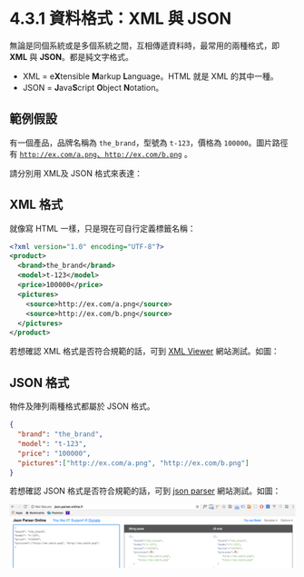 # 4.3.1 資料格式：XML 與 JSON

無論是同個系統或是多個系統之間，互相傳遞資料時，最常用的兩種格式，即 **XML** 與 **JSON**。都是純文字格式。

* XML = e**X**tensible **M**arkup **L**anguage。HTML 就是 XML 的其中一種。
* JSON = **J**ava**S**cript **O**bject **N**otation。

## 範例假設

有一個產品，品牌名稱為 `the_brand`，型號為 `t-123`，價格為 `100000`。圖片路徑有 [`http://ex.com/a.png`、`http://ex.com/b.png`](http://ex.com/a.png、http://ex.com/b.png) 。

請分別用 XML及 JSON 格式來表達：

## XML 格式

就像寫 HTML 一樣，只是現在可自行定義標籤名稱：

```xml
<?xml version="1.0" encoding="UTF-8"?>
<product>
  <brand>the_brand</brand>
  <model>t-123</model>
  <price>100000</price>
  <pictures>
    <source>http://ex.com/a.png</source>
    <source>http://ex.com/b.png</source>
  </pictures>
</product>
```

若想確認 XML 格式是否符合規範的話，可到 [XML Viewer](https://codebeautify.org/xmlviewer) 網站測試。如圖：

## JSON 格式

物件及陣列兩種格式都屬於 JSON 格式。

```json
{
  "brand": "the_brand",
  "model": "t-123",
  "price": "100000",
  "pictures":["http://ex.com/a.png", "http://ex.com/b.png"]
}
```

若想確認 JSON 格式是否符合規範的話，可到 [json parser](http://json.parser.online.fr/) 網站測試。如圖：

![](/assets/json_parser.png)

